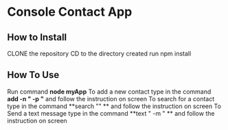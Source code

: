# Console Contact App

## How to Install
CLONE the repository
CD to the directory created
run npm install

## How To Use
Run command **node myApp** 
To add a new contact type in the command **add -n "<name> -p <phoneNumber>"** and follow the instruction on screen
To search for a contact type in the command **search "<name>" ** and follow the   instruction on screen
To Send a text message type in the command **text "<name> -m <message>" ** and follow the instruction on screen
